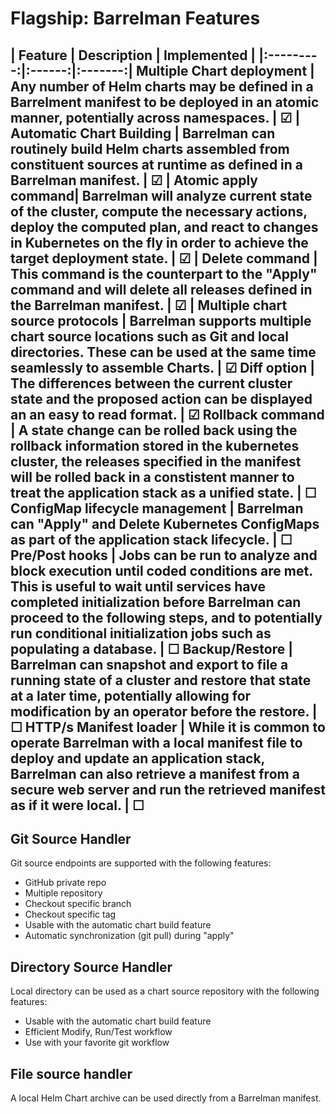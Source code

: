 Flagship: Barrelman Features
====

[//]: # (Checked = &#9745;    Unchecked = &#9744;)
| Feature | Description | Implemented |
|:---------:|:------:|:-------:|
Multiple Chart deployment | Any number of Helm charts may be defined in a Barrelment manifest to be deployed in an atomic manner, potentially across namespaces. | &#9745; |
Automatic Chart Building | Barrelman can routinely build Helm charts assembled from constituent sources at runtime as defined in a Barrelman manifest. |   &#9745; |
Atomic apply command| Barrelman will analyze current state of the cluster, compute the necessary actions, deploy the computed plan, and react to changes in Kubernetes on the fly in order to achieve the target deployment state. | &#9745; |
Delete command | This command is the counterpart to the "Apply" command and will delete all releases defined in the Barrelman manifest. | &#9745; |
Multiple chart source protocols | Barrelman supports multiple chart source locations such as Git and local directories. These can be used at the same time seamlessly to assemble Charts. | &#9745;
Diff option | The differences between the current cluster state and the proposed action can be displayed an an easy to read format. | &#9745;
Rollback command | A state change can be rolled back using the rollback information stored in the kubernetes cluster, the releases specified in the manifest will be rolled back in a constistent manner to treat the application stack as a unified state. | &#9744;
ConfigMap lifecycle management | Barrelman can "Apply" and Delete Kubernetes ConfigMaps as part of the application stack lifecycle. | &#9744;
Pre/Post hooks | Jobs can be run to analyze and block execution until coded conditions are met. This is useful to wait until services have completed initialization before Barrelman can proceed to the following steps, and to potentially run conditional initialization jobs such as populating a database. | &#9744;
Backup/Restore | Barrelman can snapshot and export to file a running state of a cluster and restore that state at a later time, potentially allowing for modification by an operator before the restore. | &#9744;
HTTP/s Manifest loader | While it is common to operate Barrelman with a local manifest file to deploy and update an application stack, Barrelman can also retrieve a manifest from a secure web server and run the retrieved manifest as if it were local. | &#9744;
---
## Git Source Handler
Git source endpoints are supported with the following features:
- GitHub private repo
- Multiple repository
- Checkout specific branch
- Checkout specific tag
- Usable with the automatic chart build feature
- Automatic synchronization (git pull) during "apply"<br/>

## Directory Source Handler
Local directory can be used as a chart source repository with the following features:
- Usable with the automatic chart build feature
- Efficient Modify, Run/Test workflow
- Use with your favorite git workflow

## File source handler
A local Helm Chart archive can be used directly from a Barrelman manifest.
